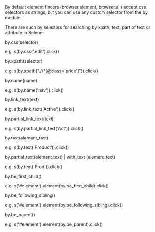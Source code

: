 By default element finders (browser.element, browser.all) accept css selectors as strings, but you can use any custom selector from the by module.

There are such by selectors for searching by xpath, text, part of text or attribute in Selene:

by.css(selector)

e.g. s(by.css('.edit').click()

by.xpath(selector)

e.g. s(by.xpath(".//*[@class='price']")).click()

by.name(name)

e.g. s(by.name('nav')).click()

by.link_text(text)

e.g. s(by.link_text('Active')).click()

by.partial_link_text(text)

e.g. s(by.partial_link_text('Act')).click()

by.text(element_text)

e.g. s(by.text('Product')).click()

by.partial_text(element_text) | with_text (element_text)

e.g. s(by.text('Prod')).click()

by.be_first_child()

e.g. s('#element').element(by.be_first_child).click()

by.be_following_sibling()

e.g. s('#element').element(by.be_following_sibling).click()

by.be_parent()

e.g. s('#element').element(by.be_parent).click()